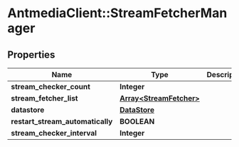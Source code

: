 # AntmediaClient::StreamFetcherManager

## Properties
Name | Type | Description | Notes
------------ | ------------- | ------------- | -------------
**stream_checker_count** | **Integer** |  | [optional] 
**stream_fetcher_list** | [**Array&lt;StreamFetcher&gt;**](StreamFetcher.md) |  | [optional] 
**datastore** | [**DataStore**](DataStore.md) |  | [optional] 
**restart_stream_automatically** | **BOOLEAN** |  | [optional] 
**stream_checker_interval** | **Integer** |  | [optional] 


